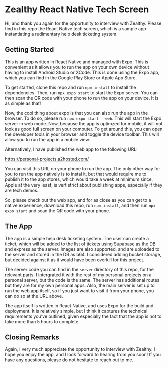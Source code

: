 # Zealthy React Native Tech Screen 

Hi, and thank you again for the opportunity to interview with Zealthy. 
Please find in this repo the React Native tech screen, which is a sample 
app instantiating a rudimentary help desk ticketing system.

## Getting Started
This is an app written in React Native and managed with Expo. This is convenient 
as it allows you to run the app on your own device without having to install
Android Studio or XCode. This is done using the Expo app, which you can find
in the Google Play Store or Apple App Store.

To get started, clone this repo and run `npm install` to install the dependencies.
Then, run `npx expo start` to start the Expo server. You can then scan the QR code
with your phone to run the app on your device. It is as simple as that! 

Now, the cool thing about expo is that you can also run the app in the browser. To 
do so, please run `npx expo start --web`. This will start the Expo server in web 
mode. Now, because the app is optimzed for mobile, it will not look as good full 
screen on your computer. To get around this, you can open the developer tools in
your browser and toggle the device toolbar. This will allow you to run the app in
a mobile view.

Alternatively, I have published the web app to the following URL:

https://personal-projects.a2hosted.com/

You can visit this URL on your phone to run the app. The only other way for you to 
run the app natively is to instal it, but that would require me to publish it to the app
stores, which would take a week at minimum since, Apple at the very least, is 
vert strict about publishing apps, especially if they are tech demos.

So, please check out the web app, and for as close as you can get to a native 
experience, download this repo, run `npm install`, and then run `npx expo start`
and scan the QR code with your phone. 

## The App
The app is a simple help desk ticketing system. The user can create a ticket,
which will be added to the list of tickets using Supabase as the DB and 
express as the server. Images are also supported, and are uploaded to the
server and stored in the DB as b64. I considered adding bucket storage, but
decided against it as it would have been overkill for this project.

The server code you can find in the `server` directory
of this repo, for the relevant parts. I intergrated it with the rest of my 
personal projects on a personal server, but the code is the same. The server
has additional routes but they are for my own personal apps. Also, the 
main server is set up to run the web app itself, so if you just want to 
visit it from your phone, you can do so at the URL above.

The app itself is written in React Native, and uses Expo for the build and
deployment. It is relatively simple, but I think it captures the 
technical requirements you've outlined, given especially the fact that 
the app is not to take more than 5 hours to complete. 

## Closing Remarks

Again, I very much appreciate the opportunity to interview with Zealthy. I
hope you enjoy the app, and I look forward to hearing from you soon! If 
you have any questions, please do not hesitate to reach out to me. 